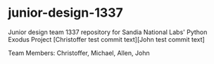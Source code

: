 # junior-design-1337
Junior design team 1337 repository for Sandia National Labs' Python Exodus Project
[Christoffer test commit text][John test commit text]

Team Members:
Christoffer,
Michael,
Allen,
John
